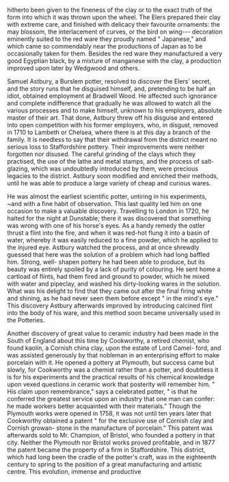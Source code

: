 hitherto been given to the fineness of the
clay or to the exact truth of the form into
which it was thrown upon the wheel. The
Elers prepared their clay with extreme care,
and finished with delicacy their favourite
ornaments: the may blossom, the interlacement
of curves, or the bird on wing---
decoration eminently suited to the red ware
they proudly named " Japanese," and which
came so commendably near the productions
of Japan as to be occasionally taken for
them. Besides the red ware they manufactured
a very good Egyptian black, by a mixture
of manganese with the clay, a production
improved upon later by Wedgwood and
others.

Samuel Astbury, a Burslem potter, resolved
to discover the Elers' secret, and
the story runs that he disguised himself,
and, pretending to be half an idiot, obtained
employment at Bradwell Wood. He affected
such ignorance and complete indifference
that gradually he was allowed to watch all
the various processes and to make himself,
unknown to his employers, absolute master
of their art. That done, Astbury threw off
his disguise and entered into open competition
with his former employers, who, in
disgust, removed in 1710 to Lambeth or
Chelsea, where there is at this day a branch
of the family. It is needless to say that
their withdrawal from the district meant no
serious loss to Staffordshire pottery. Their
improvements were neither forgotten nor
disused. The careful grinding of the clays
which they practised, the use of the lathe
and metal stamps, and the process of salt-
glazing, which was undoubtedly introduced
by them, were precious legacies to the district.
Astbury soon modified and enriched their
methods, until he was able to produce a
large variety of cheap and curious wares.

He was almost the earliest scientific
potter, untiring in his experiments, ~and
with a fine habit of observation. This last
quality led him on one occasion to make a
valuable discovery. Travelling to London
in 1720, he halted for the night at Dunstable;
there it was discovered that something
was wrong with one of his horse's
eyes. As a handy remedy the ostler thrust
a flint into the fire, and when it was red-hot
flung it into a basin of water, whereby it was
easily reduced to a fine powder, which he
applied to the injured eye. Astbury watched
the process, and at once shrewdly guessed
that here was the solution of a problem
which had long baffled him. Strong, well-
shapen pottery he had been able to produce,
but its beauty was entirely spoiled by a lack
of purity of colouring. He sent home a
cartload of flints, had them fired and ground
to powder, which he mixed with water and
pipeclay, and washed his dirty-looking wares
in the solution. What was his delight to find
that they came out after the final firing white
and shining, as he had never seen them before
except " in the mind's eye." This discovery
Astbury afterwards improved by introducing
calcined flint into the body of his ware, and
this method soon became universally used
in the Potteries.

Another discovery of great value to ceramic
industry had been made in the South of
England about this time by Cookworthy, a
retired chemist, who found kaolin, a Cornish
china clay, upon the estate of Lord Camel-
ford, and was assisted generously by that
nobleman in an enterprising effort to make
porcelain with it. He opened a pottery at
Plymouth, but success came but slowly, for
Cookworthy was a chemist rather than a
potter, and doubtless it is for his experiments
and the practical results of his chemical
knowledge upon vexed questions in ceramic
work that posterity will remember him.
" His claim upon remembrance," says a
celebrated potter, " is that he conferred the
greatest service upon an industry that one
man can confer: he made workers better
acquainted with their materials." Though
the Plymouth works were opened in 1758,
it was not until ten years later that Cookworthy
obtained a patent " for the exclusive
use of Cornish clay and Cornish growan-
stone in the manufacture of porcelain."
This patent was afterwards sold to Mr.
Champion, of Bristol, who founded a pottery
in that city. Neither the Plymouth nor
Bristol works proved profitable, and in 1877
the patent became the property of a firm in
Staffordshire. This district, which had long
been the cradle of the potter's craft, was
in the eighteenth century to spring to the
position of a great manufacturing and artistic
centre. This evolution, immense and productive

